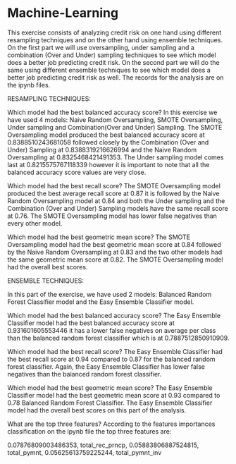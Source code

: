 # Machine-Learning
This exercise consists of analyzing credit risk on one hand using different resampling techniques and on the other hand using ensemble techniques. 
On the first part we will use oversampling, under sampling and a combination (Over and Under) sampling techniques to see which model does a better job predicting credit risk. 
On the second part we will do the same using different ensemble techniques to see which model does a better job predicting credit risk as well. The records for the analysis are on the ipynb files.

RESAMPLING TECHNIQUES:

Which model had the best balanced accuracy score? 
In this exercise we have used 4 models: Naive Random Oversampling, SMOTE Oversampling, Under sampling and Combination(Over and Under) Sampling. 
The SMOTE Oversampling model produced the best balanced accuracy score at 0.8388510243681058 followed closely by the Combination (Over and Under) Sampling at 0.8388319216626994 and the Naive Random Oversampling at 0.8325468421491353. The Under sampling model comes last at 0.8215575767118339 however it is important to note that all the balanced accuracy score values are very close.

Which model had the best recall score? 
The SMOTE Oversampling model produced the best average recall score at 0.87 it is followed by the Naive Random Oversampling model at 0.84 and both the Under sampling and the Combination (Over and Under) Sampling models have the same recall score at 0.76. The SMOTE Oversampling model has lower false negatives than every other model.

Which model had the best geometric mean score? 
The SMOTE Oversampling model had the best geometric mean score at 0.84 followed by the Naive Random Oversampling at 0.83 and the two other models had the same geometric mean score at 0.82. The SMOTE Oversampling model had the overall best scores.

ENSEMBLE TECHNIQUES: 

In this part of the exercise, we have used 2 models: Balanced Random Forest Classifier model and the Easy Ensemble Classifier model.

Which model had the best balanced accuracy score? 
The Easy Ensemble Classifier model  had the best balanced accuracy score at 0.931601605553446 it has a lower false negatives on average per class than the balanced random forest classifier which is at 0.7887512850910909.

Which model had the best recall score? 
The Easy Ensemble Classifier had the best recall score at 0.94 compared to 0.87 for the balanced random forest classifier.  Again, the Easy Ensemble Classifier has lower false negatives than the balanced random forest classifier.

Which model had the best geometric mean score?
The Easy Ensemble Classifier model had the best geometric mean score at 0.93 compared to 0.78 Balanced Random Forest Classifier. The Easy Ensemble Classifier model had the overall best scores on this part of the analysis.

What are the top three features?
According to the features importances classification on the ipynb file the top three features are:


0.07876809003486353, total_rec_prncp,
0.05883806887524815, total_pymnt,
0.05625613759225244, total_pymnt_inv

